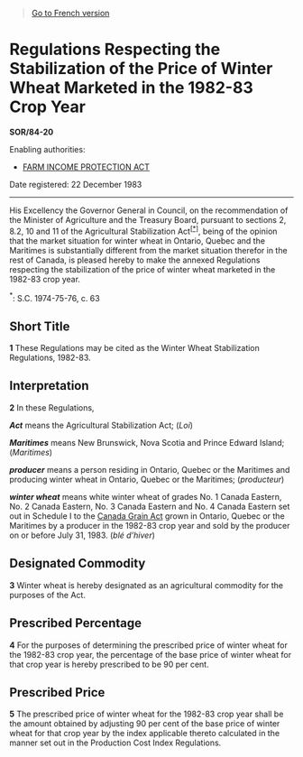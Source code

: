 > [Go to French version](/fr/Règlements/Décrets,%20ordonnances%20et%20règlements%20statutaires/84/20.md)

# Regulations Respecting the Stabilization of the Price of Winter Wheat Marketed in the 1982-83 Crop Year

**SOR/84-20**

Enabling authorities: 
- [FARM INCOME PROTECTION ACT](/en/Acts/Statutes%20of%20Canada/1991/c.%2022.md)

Date registered: 22 December 1983

----------

His Excellency the Governor General in Council, on the recommendation of the Minister of Agriculture and the Treasury Board, pursuant to sections 2, 8.2, 10 and 11 of the Agricultural Stabilization Act<sup><a href='#footnote1star_e'>[*]</a></sup>, being of the opinion that the market situation for winter wheat in Ontario, Quebec and the Maritimes is substantially different from the market situation therefor in the rest of Canada, is pleased hereby to make the annexed Regulations respecting the stabilization of the price of winter wheat marketed in the 1982-83 crop year.

<a name='footnote1star_e'><sup>*</sup></a>: S.C. 1974-75-76, c. 63<br />




## Short Title


**1** These Regulations may be cited as the Winter Wheat Stabilization Regulations, 1982-83.




## Interpretation


**2** In these Regulations,

***Act*** means the Agricultural Stabilization Act; (*Loi*)

***Maritimes*** means New Brunswick, Nova Scotia and Prince Edward Island; (*Maritimes*)

***producer*** means a person residing in Ontario, Quebec or the Maritimes and producing winter wheat in Ontario, Quebec or the Maritimes; (*producteur*)

***winter wheat*** means white winter wheat of grades No. 1 Canada Eastern, No. 2 Canada Eastern, No. 3 Canada Eastern and No. 4 Canada Eastern set out in Schedule I to the [Canada Grain Act](/en/Acts/Revised%20Statutes%20of%20Canada/G/G-10.md) grown in Ontario, Quebec or the Maritimes by a producer in the 1982-83 crop year and sold by the producer on or before July 31, 1983. (*blé d’hiver*)




## Designated Commodity


**3** Winter wheat is hereby designated as an agricultural commodity for the purposes of the Act.




## Prescribed Percentage


**4** For the purposes of determining the prescribed price of winter wheat for the 1982-83 crop year, the percentage of the base price of winter wheat for that crop year is hereby prescribed to be 90 per cent.




## Prescribed Price


**5** The prescribed price of winter wheat for the 1982-83 crop year shall be the amount obtained by adjusting 90 per cent of the base price of winter wheat for that crop year by the index applicable thereto calculated in the manner set out in the Production Cost Index Regulations.


